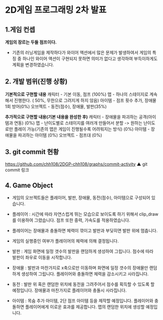 ﻿# 2D게임 프로그래밍 2차 발표

## 1.게임 컨셉

**게임의 장르는 두들 점프이다.**
- 기존의 러닝게임을 제작하다가 와이어 액션에서 많은 문제가 발생하여서 게임의 특징 중 하나인 와이어 액션이 구현되지 못하면 의미가 없다고 생각하여 부득이하게도 계획을 변경하였습니다.

## 2. 개발 범위(진행 상황)
**기본적으로 구현할 내용**
캐릭터 - 기본 이동, 점프 (100%)
맵 - 하나의 스테이지로 계속해서 진행한다. ( 50%, 무한으로 그려지게 하지 않음)
아이템 - 점프 횟수 추가, 장애물 1회 방어(0%)
오브젝트 - 동전(점수), 장애물, 발판(35%)

**추가적으로 구현할 내용(기본 내용을 완성한 후)**
캐릭터 - 장애물을 파괴하는 공격(아이템과 연동) (0%)
맵 - 난이도별로 스테이지를 여러개 만들어서 분할 -> 원하는 난이도로만 플레이 가능(기존의 맵은 게임이 진행될수록 어려워지는 방식) (0%)
아이템 - 장애물을 파괴하는 아이템 (0%)
오브젝트 - 점프대 (0%)

## 3. git commit 현황
https://github.com/chh108/2DGP-chh108/graphs/commit-activity
▲ git commit 링크

## 4. Game Object
- 게임의 오브젝트들은 플레이어, 발판, 장애물, 동전(점수), 아이템으로 구성되어 있습니다.

 - 플레이어 : 시간에 따라 자연스럽게 뛰는 모습으로 보이도록 하기 위해서 clip_draw를 이용하여 그렸습니다. 점프 또한 중력, 가속도를 적용하였습니다.
 - 플레이어는 장애물과 충돌하면 체력이 깎이고 발판과 부딪히면 발판 위에 멈춥니다.
 - 게임의 실행중인 여부가 플레이어의 체력에 의해 결정됩니다.
 
 - 발판 : 게임 화면에 일정 갯수의 발판을 랜덤하게 생성하여 그립니다. 점수에 따라 발판이 좌우로 이동을 시작합니다.
 
 - 장애물 : 발판과 마찬가지로 x축으로만 이동하며 화면에 일정 갯수의 장애물만 랜덤하게 생성하여 그립니다.  플레이어와 충돌하면 체력을 감소시키고 사라집니다.

- 동전 : 발판 위 혹은 랜덤한 위치에 동전을 그려주어서 점수를 획득할 수 있도록 할 예정입니다.
장애물과 마찬가지로 플레이어와 충돌시 사라집니다.

- 아이템 : 목숨 추가 아이템, 2단 점프 아이템 등을 제작할 예정입니다. 플레이어와 충돌하면 플레이어에게 이로운 효과를 제공합니다. 맵의 랜덤한 위치에 생성할 예정입니다.
 
